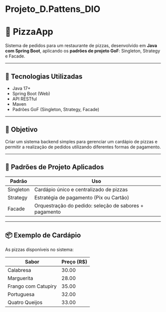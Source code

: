 # Projeto_D.Pattens_DIO

# 🍕 PizzaApp

Sistema de pedidos para um restaurante de pizzas, desenvolvido em **Java com Spring Boot**, aplicando os **padrões de projeto GoF**: Singleton, Strategy e Facade.

---

## 🔧 Tecnologias Utilizadas

- Java 17+
- Spring Boot (Web)
- API RESTful
- Maven
- Padrões GoF (Singleton, Strategy, Facade)

---

## 📌 Objetivo

Criar um sistema backend simples para gerenciar um cardápio de pizzas e permitir a realização de pedidos utilizando diferentes formas de pagamento.

---

## 🧩 Padrões de Projeto Aplicados

| Padrão     | Uso                                                                 |
|------------|----------------------------------------------------------------------|
| Singleton  | Cardápio único e centralizado de pizzas                             |
| Strategy   | Estratégia de pagamento (Pix ou Cartão)                             |
| Facade     | Orquestração do pedido: seleção de sabores + pagamento              |

---

## 📦 Exemplo de Cardápio

As pizzas disponíveis no sistema:

| Sabor               | Preço (R$) |
|---------------------|------------|
| Calabresa           | 30.00      |
| Marguerita          | 28.00      |
| Frango com Catupiry | 35.00      |
| Portuguesa          | 32.00      |
| Quatro Queijos      | 33.00      |



